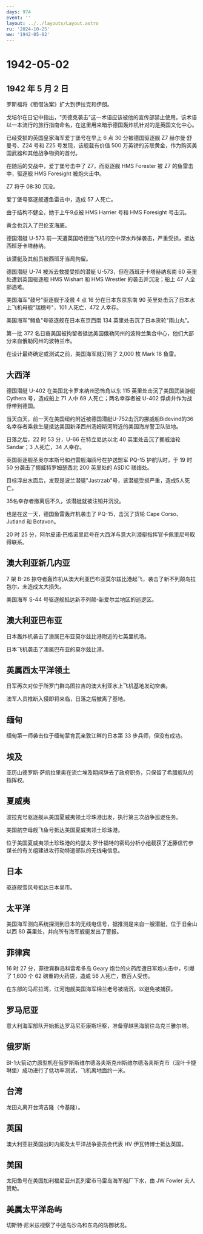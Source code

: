 ```yaml
---
days: 974
event: ''
layout: ../../layouts/Layout.astro
ru: '2024-10-25'
ww: '1942-05-02'
---
```


# 1942-05-02

## 1942 年 5 月 2 日

罗斯福将《租借法案》扩大到伊拉克和伊朗。

戈培尔在日记中指出，"贝德克袭击"这一术语应该被他的宣传部禁止使用。该术语以一本流行的旅行指南命名，在这里用来暗示德国轰炸机针对的是英国文化中心。

已经受损的英国皇家海军爱丁堡号在早上 6 点 30 分被德国驱逐舰 Z7
赫尔曼·舒曼号、Z24 号和 Z25 号发现，该舰载有价值 500
万英镑的苏联黄金，作为购买美国武器和其他战争物资的首付。

在随后的交战中，爱丁堡号击中了 Z7，而驱逐舰 HMS Forester 被 Z7
的鱼雷击中，驱逐舰 HMS Foresight 被炮火击中。

Z7 将于 08:30 沉没。

爱丁堡号驱逐舰遭鱼雷击中，造成 57 人死亡。

由于结构不健全，她于上午9点被 HMS Harrier 号和 HMS Foresight 号击沉。

黄金也沉入了巴伦支海底。

德国潜艇 U-573
前一天遭英国哈德逊飞机的空中深水炸弹袭击，严重受损，抵达西班牙卡塔赫纳。

该潜艇及其船员被西班牙当局拘留。

德国潜艇 U-74 被派去救援受损的潜艇 U-573，但在西班牙卡塔赫纳东南 60
英里处遭到英国驱逐舰 HMS Wishart 和 HMS Wrestler 的袭击并沉没；船上 47
人全部遇难。

美国海军"鼓号"驱逐舰于凌晨 4 点 16 分在日本东京东南 90
英里处击沉了日本水上飞机母舰"瑞穗号"，101 人死亡，472 人幸存。

美国海军"鳟鱼"号驱逐舰在日本东京西南 134 英里处击沉了日本货轮"雨山丸"。

第一批 372
名日裔美国被拘留者抵达美国俄勒冈州的波特兰集合中心，他们大部分来自俄勒冈州的波特兰市。

在设计最终确定或测试之前，美国海军就订购了 2,000 枚 Mark 18 鱼雷。

## 大西洋

德国潜艇 U-402 在美国北卡罗来纳州恐怖角以东 115 英里处击沉了美国武装游艇
Cythera 号，造成船上 71 人中 69 人死亡；两名幸存者被 U-402
俘虏并作为战俘带到德国。

当天白天，前一天在美国纽约附近被德国潜艇U-752击沉的挪威船Bidevind的36名幸存者乘救生艇抵达美国新泽西州汤姆斯河附近的美国海岸警卫队驻地。

日落之后，22 时 53 分，U-66 在特立尼达以北 40 英里处击沉了挪威油轮
Sandar；3 人死亡，34 人幸存。

英国驱逐舰圣奥尔本斯号和扫雷舰海鸥号在护送盟军 PQ-15 护航队时，于 19 时
50 分袭击了挪威特罗姆瑟西北 200 英里处的 ASDIC 联络处。

目标浮出水面后，发现是波兰潜艇"Jastrzab"号，该潜艇受损严重，造成5人死亡。

35名幸存者撤离后不久，该潜艇就被注销并沉没。

也是在这一天，德国鱼雷轰炸机袭击了 PQ-15，击沉了货轮 Cape Corso、Jutland
和 Botavon。

20 时 25
分，阿尔皮诺·巴格诺里尼号在大西洋与意大利潜艇指挥官卡佩里尼号取得联系。

## 澳大利亚新几内亚

7 架 B-26
掠夺者轰炸机从澳大利亚巴布亚莫尔兹比港起飞，袭击了新不列颠岛拉包尔，未造成太大损失。

美国海军 S-44 号驱逐舰抵达新不列颠-新爱尔兰地区的巡逻区。

## 澳大利亚巴布亚

日本轰炸机袭击了澳属巴布亚莫尔兹比港附近的七英里机场。

日本飞机袭击了澳属巴布亚的莫尔兹比港。

## 英属西太平洋领土

日军再次对位于所罗门群岛图拉吉的澳大利亚水上飞机基地发动空袭。

澳军人员推断入侵即将来临，日落之后撤离了基地。

## 缅甸

缅甸第一师袭击位于缅甸蒙育瓦亲敦江畔的日本第 33 步兵师，但没有成功。

## 埃及

亚历山德罗斯·萨凯拉里奥在流亡埃及期间辞去了政府职务，只保留了希腊舰队的指挥权。

## 夏威夷

波拉克号驱逐舰从美国夏威夷领土珍珠港出发，执行第三次战争巡逻任务。

美国航空母舰飞鱼号抵达美国夏威夷领土珍珠港。

位于美国夏威夷领土珍珠港的约瑟夫·罗什福特的密码分析小组截获了近藤信竹参谋长的有关组建进攻行动特遣部队的无线电信息。

## 日本

驱逐舰雪风号抵达日本吴市。

## 太平洋

美国海军测向系统探测到日本的无线电信号，据推测是来自一艘潜艇，位于旧金山以西
80 英里处，并向所有海军舰艇发出了警报。

## 菲律宾

16 时 27 分，菲律宾群岛科雷希多岛 Geary
炮台的火药库遭日军炮火击中，引爆了 1,600 个 62 磅重的火药袋，造成 56
人死亡，数百人受伤。

在东部的马尼拉湾，江河炮舰美国海军棉兰老号被凿沉，以避免被捕获。

## 罗马尼亚

意大利海军部队开始抵达罗马尼亚康斯坦察，准备穿越黑海前往乌克兰雅尔塔。

## 俄罗斯

BI-1火箭动力原型机在俄罗斯斯维尔德洛夫斯克州斯维尔德洛夫斯克市（现叶卡捷琳堡）成功进行了低功率测试，飞机离地面约一米。

## 台湾

龙田丸离开台湾吉隆（今基隆）。

## 英国

澳大利亚驻英国战时内阁及太平洋战争委员会代表 HV 伊瓦特博士抵达英国。

## 美国

太阳鱼号在美国加利福尼亚州瓦列霍市马雷岛海军船厂下水，由 JW Fowler
夫人赞助。

## 美属太平洋岛屿

切斯特·尼米兹视察了中途岛沙岛和东岛的防御状况。
